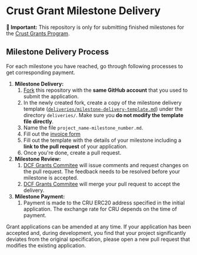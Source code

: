# Crust Grant Milestone Delivery

**:loudspeaker: Important:** This repository is only for submitting finished milestones for the [Crust Grants Program](https://github.com/crustio/Crust-Grants-Program). 


## Milestone Delivery Process

For each milestone you have reached, go through following processes to get corresponding payment.

1. **Milestone Delivery:**
   1. [Fork](https://github.com/crustio/Grant-Milestone-Delivery/fork) this repository with the **same GitHub account** that you used to submit the application.
   2. In the newly created fork, create a copy of the milestone delivery template ([`deliveries/milestone-delivery-template.md`](deliveries/milestone-delivery-template.md)) under the directory `deliveries/`. Make sure you **do not modify the template file directly**.
   3. Name the file `project_name-milestone_number.md`.
   4. Fill out the [invoice form](https://docs.google.com/forms/d/e/1FAIpQLSfxKTRtoMzvqQiBL71YXA6gxl_XSsyNBHEBksFFC2AwWReU1w/viewform?usp=sf_link)
   5. Fill out the template with the details of your milestone including a **link to the pull request** of your application.
   6. Once you're done, create a pull request.
2. **Milestone Review:**
   1. [DCF Grants Commitee](https://github.com/crustio/Crust-Grants-Program#DCF-Grants-Committee) will issue comments and request changes on the pull request. The feedback needs to be resolved before your milestone is accepted.
   2. [DCF Grants Commitee](https://github.com/crustio/Crust-Grants-Program#DCF-Grants-Committee) will merge your pull request to accept the delivery.
3. **Milestone Payment:**
   1. Payment is made to the CRU ERC20 address specified in the initial application. The exchange rate for CRU depends on the time of payment.

Grant applications can be amended at any time. If your application has been accepted and, during development, you find that your project significantly deviates from the original specification, please open a new pull request that modifies the existing application.